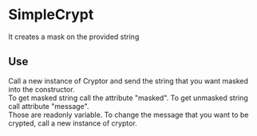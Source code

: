 # SimpleCrypt

It creates a mask on the provided string

## Use

Call a new instance of Cryptor and send the string that you want masked into the constructor.  
To get masked string call the attribute "masked". To get unmasked string call attribute "message".  
Those are readonly variable. To change the message that you want to be crypted, call a new instance of cryptor.  